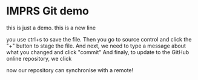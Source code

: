 # IMPRS Git demo

this is just a demo.
this is a new line

you use ctrl+s to save the file.
Then you go to source control and click the "+" button to stage the file.
And next, we need to type a message about what you changed and click "commit"
And finaly, to update to the GitHub online repository, we click 


now our repository can synchronise with a remote!
